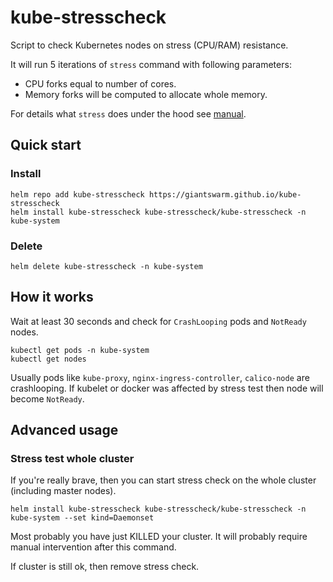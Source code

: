 # kube-stresscheck

Script to check Kubernetes nodes on stress (CPU/RAM) resistance.

It will run 5 iterations of `stress` command with following parameters:
- CPU forks equal to number of cores.
- Memory forks will be computed to allocate whole memory.

For details what `stress` does under the hood see [manual](https://linux.die.net/man/1/stress).

## Quick start
### Install
```
helm repo add kube-stresscheck https://giantswarm.github.io/kube-stresscheck
helm install kube-stresscheck kube-stresscheck/kube-stresscheck -n kube-system
```
### Delete
```
helm delete kube-stresscheck -n kube-system
```

## How it works
Wait at least 30 seconds and check for `CrashLooping` pods and `NotReady` nodes.

```
kubectl get pods -n kube-system
kubectl get nodes
```

Usually pods like `kube-proxy`, `nginx-ingress-controller`, `calico-node` are crashlooping. If kubelet or docker was affected by stress test then node will become `NotReady`.

## Advanced usage
### Stress test whole cluster

If you're really brave, then you can start stress check on the whole cluster (including master nodes).

```
helm install kube-stresscheck kube-stresscheck/kube-stresscheck -n kube-system --set kind=Daemonset
```

Most probably you have just KILLED your cluster. It will probably require manual intervention after this command.

If cluster is still ok, then remove stress check.
